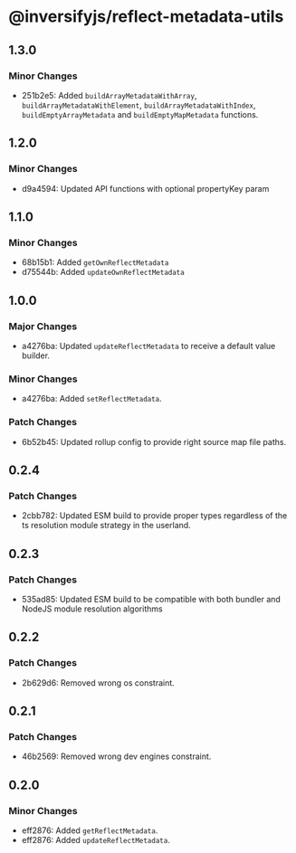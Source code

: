 # @inversifyjs/reflect-metadata-utils

## 1.3.0

### Minor Changes

- 251b2e5: Added `buildArrayMetadataWithArray`, `buildArrayMetadataWithElement`, `buildArrayMetadataWithIndex`, `buildEmptyArrayMetadata` and `buildEmptyMapMetadata` functions.

## 1.2.0

### Minor Changes

- d9a4594: Updated API functions with optional propertyKey param

## 1.1.0

### Minor Changes

- 68b15b1: Added `getOwnReflectMetadata`
- d75544b: Added `updateOwnReflectMetadata`

## 1.0.0

### Major Changes

- a4276ba: Updated `updateReflectMetadata` to receive a default value builder.

### Minor Changes

- a4276ba: Added `setReflectMetadata`.

### Patch Changes

- 6b52b45: Updated rollup config to provide right source map file paths.

## 0.2.4

### Patch Changes

- 2cbb782: Updated ESM build to provide proper types regardless of the ts resolution module strategy in the userland.

## 0.2.3

### Patch Changes

- 535ad85: Updated ESM build to be compatible with both bundler and NodeJS module resolution algorithms

## 0.2.2

### Patch Changes

- 2b629d6: Removed wrong os constraint.

## 0.2.1

### Patch Changes

- 46b2569: Removed wrong dev engines constraint.

## 0.2.0

### Minor Changes

- eff2876: Added `getReflectMetadata`.
- eff2876: Added `updateReflectMetadata`.
